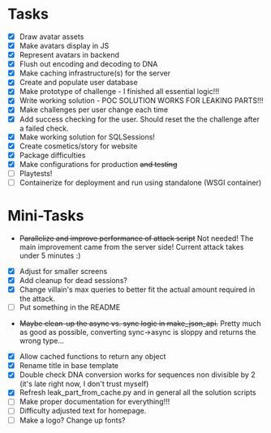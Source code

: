 # Tasks
- [x] Draw avatar assets
- [x] Make avatars display in JS
- [x] Represent avatars in backend
- [x] Flush out encoding and decoding to DNA
- [x] Make caching infrastructure(s) for the server
- [x] Create and populate user database
- [x] Make prototype of challenge - I finished all essential logic!!!
- [x] Write working solution - POC SOLUTION WORKS FOR LEAKING PARTS!!!
- [x] Make challenges per user change each time
- [x] Add success checking for the user. Should reset the the challenge after a failed check.
- [x] Make working solution for SQLSessions!
- [x] Create cosmetics/story for website
- [x] Package difficulties
- [x] Make configurations for production ~~and testing~~
- [ ] Playtests!
- [ ] Containerize for deployment and run using standalone (WSGI container)

# Mini-Tasks
- ~~Parallelize and improve performance of attack script~~ Not needed! The main improvement came from the server side! Current attack takes under 5 minutes :)
- [x] Adjust for smaller screens
- [x] Add cleanup for dead sessions?
- [x] Change villain's max queries to better fit the actual amount required in the attack.
- [ ] Put something in the README
- ~~Maybe clean-up the async vs. sync logic in make_json_api.~~ Pretty much as good as possible, converting sync->async is sloppy and returns the wrong type...
- [x] Allow cached functions to return any object
- [x] Rename title in base template
- [x] Double check DNA conversion works for sequences non divisible by 2 (it's late right now, I don't trust myself)
- [x] Refresh leak_part_from_cache.py and in general all the solution scripts
- [ ] Make proper documentation for everything!!!
- [ ] Difficulty adjusted text for homepage.
- [ ] Make a logo? Change up fonts?